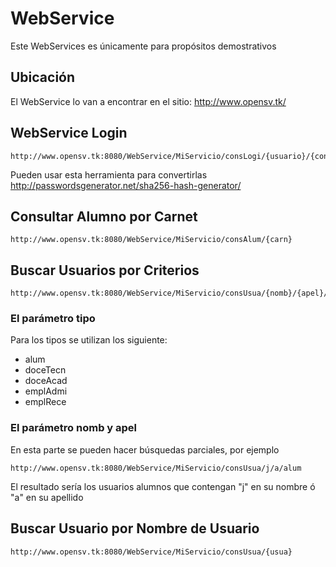 # WebService
Este WebServices es únicamente para propósitos demostrativos

## Ubicación
El WebService lo van a encontrar en el sitio: http://www.opensv.tk/

## WebService Login
```
http://www.opensv.tk:8080/WebService/MiServicio/consLogi/{usuario}/{contraseñaSHA256}
```
Pueden usar esta herramienta para convertirlas http://passwordsgenerator.net/sha256-hash-generator/

## Consultar Alumno por Carnet
```
http://www.opensv.tk:8080/WebService/MiServicio/consAlum/{carn}
```

## Buscar Usuarios por Criterios
```
http://www.opensv.tk:8080/WebService/MiServicio/consUsua/{nomb}/{apel}/{tipo}
```
### El parámetro tipo
Para los tipos se utilizan los siguiente:
* alum
* doceTecn 
* doceAcad
* emplAdmi
* emplRece

### El parámetro nomb y apel
En esta parte se pueden hacer búsquedas parciales, por ejemplo
```
http://www.opensv.tk:8080/WebService/MiServicio/consUsua/j/a/alum
```
El resultado sería los usuarios alumnos que contengan "j" en su nombre ó "a" en su apellido

## Buscar Usuario por Nombre de Usuario
```
http://www.opensv.tk:8080/WebService/MiServicio/consUsua/{usua}
```
